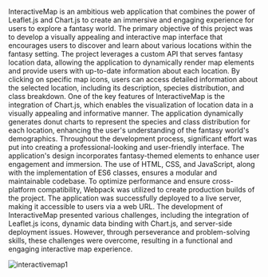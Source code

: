 InteractiveMap is an ambitious web application that combines the power of Leaflet.js and Chart.js to create an immersive and engaging experience for users to explore a fantasy world. The primary objective of this project was to develop a visually appealing and interactive map interface that encourages users to discover and learn about various locations within the fantasy setting.
The project leverages a custom API that serves fantasy location data, allowing the application to dynamically render map elements and provide users with up-to-date information about each location. By clicking on specific map icons, users can access detailed information about the selected location, including its description, species distribution, and class breakdown.
One of the key features of InteractiveMap is the integration of Chart.js, which enables the visualization of location data in a visually appealing and informative manner. The application dynamically generates donut charts to represent the species and class distribution for each location, enhancing the user's understanding of the fantasy world's demographics.
Throughout the development process, significant effort was put into creating a professional-looking and user-friendly interface. The application's design incorporates fantasy-themed elements to enhance user engagement and immersion. The use of HTML, CSS, and JavaScript, along with the implementation of ES6 classes, ensures a modular and maintainable codebase.
To optimize performance and ensure cross-platform compatibility, Webpack was utilized to create production builds of the project. The application was successfully deployed to a live server, making it accessible to users via a web URL.
The development of InteractiveMap presented various challenges, including the integration of Leaflet.js icons, dynamic data binding with Chart.js, and server-side deployment issues. However, through perseverance and problem-solving skills, these challenges were overcome, resulting in a functional and engaging interactive map experience.


![interactivemap1](https://github.com/travisburns/interactiveMap/assets/41456635/a5455d6c-1c5a-4d8e-b0e9-5f1f0a5f9a3f)
